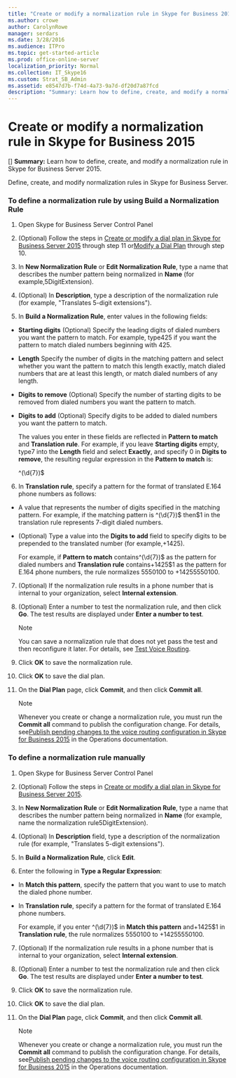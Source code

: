 ```yaml
---
title: "Create or modify a normalization rule in Skype for Business 2015"
ms.author: crowe
author: CarolynRowe
manager: serdars
ms.date: 3/28/2016
ms.audience: ITPro
ms.topic: get-started-article
ms.prod: office-online-server
localization_priority: Normal
ms.collection: IT_Skype16
ms.custom: Strat_SB_Admin
ms.assetid: e8547d7b-f74d-4a73-9a7d-df20d7a87fcd
description: "Summary: Learn how to define, create, and modify a normalization rule in Skype for Business Server 2015."
---
```


# Create or modify a normalization rule in Skype for Business 2015
[]
 **Summary:** Learn how to define, create, and modify a normalization rule in Skype for Business Server 2015.
  
Define, create, and modify normalization rules in Skype for Business Server.
  
### To define a normalization rule by using Build a Normalization Rule

1. Open Skype for Business Server Control Panel
    
2. (Optional) Follow the steps in [Create or modify a dial plan in Skype for Business Server 2015](dial-plans.md) through step 11 or[Modify a Dial Plan](http://technet.microsoft.com/library/a91f02df-cf60-40cf-82fe-e0342c118b91.aspx) through step 10.
    
3. In **New Normalization Rule** or **Edit Normalization Rule**, type a name that describes the number pattern being normalized in **Name** (for example,5DigitExtension).
    
4. (Optional) In **Description**, type a description of the normalization rule (for example, "Translates 5-digit extensions").
    
5. In **Build a Normalization Rule**, enter values in the following fields:
    
  - **Starting digits** (Optional) Specify the leading digits of dialed numbers you want the pattern to match. For example, type425 if you want the pattern to match dialed numbers beginning with 425.
    
  - **Length** Specify the number of digits in the matching pattern and select whether you want the pattern to match this length exactly, match dialed numbers that are at least this length, or match dialed numbers of any length.
    
  - **Digits to remove** (Optional) Specify the number of starting digits to be removed from dialed numbers you want the pattern to match.
    
  - **Digits to add** (Optional) Specify digits to be added to dialed numbers you want the pattern to match.
    
    The values you enter in these fields are reflected in **Pattern to match** and **Translation rule**. For example, if you leave **Starting digits** empty, type7 into the **Length** field and select **Exactly**, and specify 0 in **Digits to remove**, the resulting regular expression in the **Pattern to match** is:
    
    ^(\d{7})$
    
6. In **Translation rule**, specify a pattern for the format of translated E.164 phone numbers as follows:
    
  - A value that represents the number of digits specified in the matching pattern. For example, if the matching pattern is ^(\d{7})$ then$1 in the translation rule represents 7-digit dialed numbers.
    
  - (Optional) Type a value into the **Digits to add** field to specify digits to be prepended to the translated number (for example,+1425).
    
    For example, if **Pattern to match** contains^(\d{7})$ as the pattern for dialed numbers and **Translation rule** contains+1425$1 as the pattern for E.164 phone numbers, the rule normalizes 5550100 to +14255550100.
    
7. (Optional) If the normalization rule results in a phone number that is internal to your organization, select **Internal extension**.
    
8. (Optional) Enter a number to test the normalization rule, and then click **Go**. The test results are displayed under **Enter a number to test**.
    
    > [!NOTE]
    > You can save a normalization rule that does not yet pass the test and then reconfigure it later. For details, see [Test Voice Routing](http://technet.microsoft.com/library/d3aae909-fef6-440f-b144-0b62dc82bf5d.aspx). 
  
9. Click **OK** to save the normalization rule.
    
10. Click **OK** to save the dial plan.
    
11. On the **Dial Plan** page, click **Commit**, and then click **Commit all**. 
    
    > [!NOTE]
    > Whenever you create or change a normalization rule, you must run the **Commit all** command to publish the configuration change. For details, see[Publish pending changes to the voice routing configuration in Skype for Business 2015](voice-route-config-changes.md) in the Operations documentation.
  
### To define a normalization rule manually

1. Open Skype for Business Server Control Panel
    
2. (Optional) Follow the steps in [Create or modify a dial plan in Skype for Business Server 2015](dial-plans.md). 
    
3. In **New Normalization Rule** or **Edit Normalization Rule**, type a name that describes the number pattern being normalized in **Name** (for example, name the normalization rule5DigitExtension).
    
4. (Optional) In **Description** field, type a description of the normalization rule (for example, "Translates 5-digit extensions").
    
5. In **Build a Normalization Rule**, click **Edit**.
    
6. Enter the following in **Type a Regular Expression**:
    
  - In **Match this pattern**, specify the pattern that you want to use to match the dialed phone number.
    
  - In **Translation rule**, specify a pattern for the format of translated E.164 phone numbers.
    
    For example, if you enter ^(\d{7})$ in **Match this pattern** and+1425$1 in **Translation rule**, the rule normalizes 5550100 to +14255550100.
    
7. (Optional) If the normalization rule results in a phone number that is internal to your organization, select **Internal extension**.
    
8. (Optional) Enter a number to test the normalization rule and then click **Go**. The test results are displayed under **Enter a number to test**.
    
9. Click **OK** to save the normalization rule.
    
10. Click **OK** to save the dial plan.
    
11. On the **Dial Plan** page, click **Commit**, and then click **Commit all**.
    
    > [!NOTE]
    > Whenever you create or change a normalization rule, you must run the **Commit all** command to publish the configuration change. For details, see[Publish pending changes to the voice routing configuration in Skype for Business 2015](voice-route-config-changes.md) in the Operations documentation.
  

